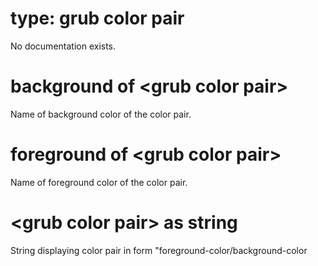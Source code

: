 # type: grub color pair

No documentation exists.

# background of &lt;grub color pair&gt;

Name of background color of the color pair.

# foreground of &lt;grub color pair&gt;

Name of foreground color of the color pair.

# &lt;grub color pair&gt; as string

String displaying color pair in form &quot;foreground-color/background-color
